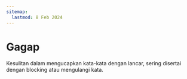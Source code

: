 ```yaml
---
sitemap:
  lastmod: 8 Feb 2024
---
```


# Gagap

Kesulitan dalam mengucapkan kata-kata dengan lancar, sering disertai dengan blocking atau mengulangi kata.
